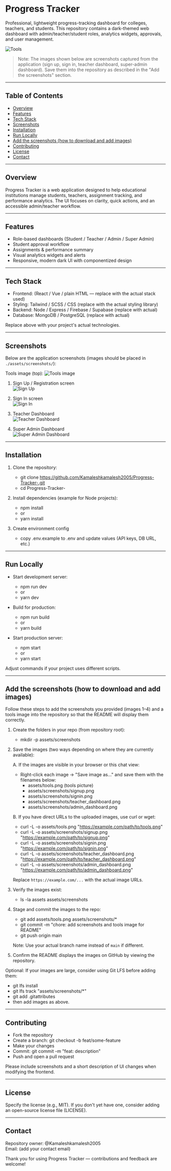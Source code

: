 # Progress Tracker

Professional, lightweight progress-tracking dashboard for colleges, teachers, and students. This repository contains a dark-themed web dashboard with admin/teacher/student roles, analytics widgets, approvals, and user management.

![Tools](./assets/tools.png)

> Note: The images shown below are screenshots captured from the application (sign up, sign in, teacher dashboard, super-admin dashboard). Save them into the repository as described in the "Add the screenshots" section.

---

## Table of Contents

- [Overview](#overview)
- [Features](#features)
- [Tech Stack](#tech-stack)
- [Screenshots](#screenshots)
- [Installation](#installation)
- [Run Locally](#run-locally)
- [Add the screenshots (how to download and add images)](#add-the-screenshots-how-to-download-and-add-images)
- [Contributing](#contributing)
- [License](#license)
- [Contact](#contact)

---

## Overview

Progress Tracker is a web application designed to help educational institutions manage students, teachers, assignment tracking, and performance analytics. The UI focuses on clarity, quick actions, and an accessible admin/teacher workflow.

---

## Features

- Role-based dashboards (Student / Teacher / Admin / Super Admin)
- Student approval workflow
- Assignments & performance summary
- Visual analytics widgets and alerts
- Responsive, modern dark UI with componentized design

---

## Tech Stack

- Frontend: (React / Vue / plain HTML — replace with the actual stack used)
- Styling: Tailwind / SCSS / CSS (replace with the actual styling library)
- Backend: Node / Express / Firebase / Supabase (replace with actual)
- Database: MongoDB / PostgreSQL (replace with actual)

Replace above with your project's actual technologies.

---

## Screenshots

Below are the application screenshots (images should be placed in `./assets/screenshots/`):

Tools image (top):
![Tools image](./assets/tools.png)

1) Sign Up / Registration screen  
![Sign Up](./assets/screenshots/signup.png)

2) Sign In screen  
![Sign In](./assets/screenshots/signin.png)

3) Teacher Dashboard  
![Teacher Dashboard](./assets/screenshots/teacher_dashboard.png)

4) Super Admin Dashboard  
![Super Admin Dashboard](./assets/screenshots/admin_dashboard.png)

---

## Installation

1. Clone the repository:
   - git clone https://github.com/Kamaleshkamalesh2005/Progress-Tracker-.git
   - cd Progress-Tracker-

2. Install dependencies (example for Node projects):
   - npm install
   - or
   - yarn install

3. Create environment config
   - copy .env.example to .env and update values (API keys, DB URL, etc.)

---

## Run Locally

- Start development server:
  - npm run dev
  - or
  - yarn dev

- Build for production:
  - npm run build
  - or
  - yarn build

- Start production server:
  - npm start
  - or
  - yarn start

Adjust commands if your project uses different scripts.

---

## Add the screenshots (how to download and add images)

Follow these steps to add the screenshots you provided (images 1–4) and a tools image into the repository so that the README will display them correctly.

1. Create the folders in your repo (from repository root):
   - mkdir -p assets/screenshots

2. Save the images (two ways depending on where they are currently available):

   A. If the images are visible in your browser or this chat view:
   - Right-click each image → "Save image as..." and save them with the filenames below:
     - assets/tools.png            (tools picture)
     - assets/screenshots/signup.png
     - assets/screenshots/signin.png
     - assets/screenshots/teacher_dashboard.png
     - assets/screenshots/admin_dashboard.png

   B. If you have direct URLs to the uploaded images, use curl or wget:
   - curl -L -o assets/tools.png "https://example.com/path/to/tools.png"
   - curl -L -o assets/screenshots/signup.png "https://example.com/path/to/signup.png"
   - curl -L -o assets/screenshots/signin.png "https://example.com/path/to/signin.png"
   - curl -L -o assets/screenshots/teacher_dashboard.png "https://example.com/path/to/teacher_dashboard.png"
   - curl -L -o assets/screenshots/admin_dashboard.png "https://example.com/path/to/admin_dashboard.png"

   Replace `https://example.com/...` with the actual image URLs.

3. Verify the images exist:
   - ls -la assets assets/screenshots

4. Stage and commit the images to the repo:
   - git add assets/tools.png assets/screenshots/*
   - git commit -m "chore: add screenshots and tools image for README"
   - git push origin main

   Note: Use your actual branch name instead of `main` if different.

5. Confirm the README displays the images on GitHub by viewing the repository.

Optional: If your images are large, consider using Git LFS before adding them:
- git lfs install
- git lfs track "assets/screenshots/*"
- git add .gitattributes
- then add images as above.

---

## Contributing

- Fork the repository
- Create a branch: git checkout -b feat/some-feature
- Make your changes
- Commit: git commit -m "feat: description"
- Push and open a pull request

Please include screenshots and a short description of UI changes when modifying the frontend.

---

## License

Specify the license (e.g., MIT). If you don't yet have one, consider adding an open-source license file (LICENSE).

---

## Contact

Repository owner: @Kamaleshkamalesh2005  
Email: (add your contact email)

Thank you for using Progress Tracker — contributions and feedback are welcome!

